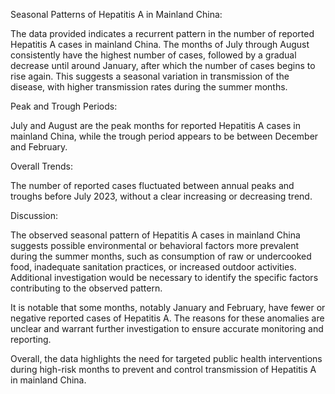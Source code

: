 Seasonal Patterns of Hepatitis A in Mainland China: 

The data provided indicates a recurrent pattern in the number of reported Hepatitis A cases in mainland China. The months of July through August consistently have the highest number of cases, followed by a gradual decrease until around January, after which the number of cases begins to rise again. This suggests a seasonal variation in transmission of the disease, with higher transmission rates during the summer months.

Peak and Trough Periods: 

July and August are the peak months for reported Hepatitis A cases in mainland China, while the trough period appears to be between December and February.

Overall Trends: 

The number of reported cases fluctuated between annual peaks and troughs before July 2023, without a clear increasing or decreasing trend.

Discussion: 

The observed seasonal pattern of Hepatitis A cases in mainland China suggests possible environmental or behavioral factors more prevalent during the summer months, such as consumption of raw or undercooked food, inadequate sanitation practices, or increased outdoor activities. Additional investigation would be necessary to identify the specific factors contributing to the observed pattern.

It is notable that some months, notably January and February, have fewer or negative reported cases of Hepatitis A. The reasons for these anomalies are unclear and warrant further investigation to ensure accurate monitoring and reporting.

Overall, the data highlights the need for targeted public health interventions during high-risk months to prevent and control transmission of Hepatitis A in mainland China.